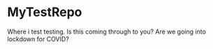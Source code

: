 # MyTestRepo
Where i test testing. Is this coming through to you?
Are we going into lockdown for COVID?
